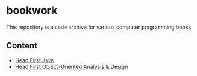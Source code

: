 # bookwork

This repository is a code archive for various computer programming books

## Content
- [Head First Java](head_first_java)
- [Head First Object-Oriented Analysis & Design](head_first_ooad)

